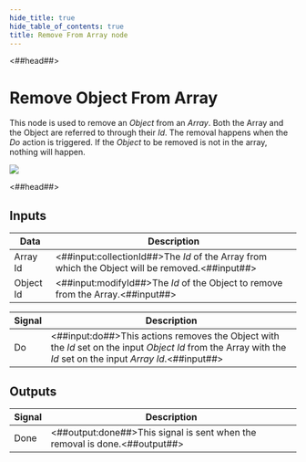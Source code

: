 ```yaml
---
hide_title: true
hide_table_of_contents: true
title: Remove From Array node
---
```


<##head##>

# Remove Object From Array

This node is used to remove an _Object_ from an _Array_. Both the Array and the Object are referred to through their _Id_. The removal happens when the _Do_ action is triggered.
If the _Object_ to be removed is not in the array, nothing will happen.

<div className="ndl-image-with-background">

![](/nodes/data/array/remove-from-array/remove-object-from-array.png)

</div>

<##head##>

## Inputs

| Data                                        | Description                                                                                     |
| ------------------------------------------- | ----------------------------------------------------------------------------------------------- |
| <span className="ndl-data">Array Id</span>  | <##input:collectionId##>The _Id_ of the Array from which the Object will be removed.<##input##> |
| <span className="ndl-data">Object Id</span> | <##input:modifyId##>The _Id_ of the Object to remove from the Array.<##input##>                 |

| Signal                                 | Description                                                                                                                                                   |
| -------------------------------------- | ------------------------------------------------------------------------------------------------------------------------------------------------------------- |
| <span className="ndl-signal">Do</span> | <##input:do##>This actions removes the Object with the _Id_ set on the input _Object Id_ from the Array with the _Id_ set on the input _Array Id_.<##input##> |

## Outputs

| Signal                                   | Description                                                                |
| ---------------------------------------- | -------------------------------------------------------------------------- |
| <span className="ndl-signal">Done</span> | <##output:done##>This signal is sent when the removal is done.<##output##> |
